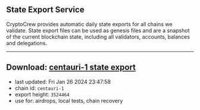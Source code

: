 ## State Export Service
CryptoCrew provides automatic daily state exports for all chains we validate. State export files can be used as genesis files and are a snapshot of the current blockchain state, including all validators, accounts, balances and delegations.

---
**Download: [centauri-1 state export](https://dl.ccvalidators.com/SERVICE/composable/centauri-1_export_3524464.json)**
---

- last updated: Fri Jan 26 2024 23:47:58
- chain id: `centauri-1`
- export height: `3524464`
- use for: airdrops, local tests, chain recovery
